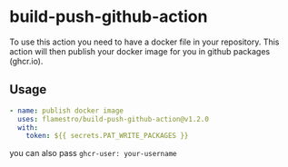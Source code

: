 # build-push-github-action

To use this action you need to have a docker file in your repository.
This action will then publish your docker image for you in github packages (ghcr.io).

## Usage

``` yaml
- name: publish docker image
  uses: flamestro/build-push-github-action@v1.2.0
  with:
    token: ${{ secrets.PAT_WRITE_PACKAGES }}
```

you can also pass 
`ghcr-user: your-username`


